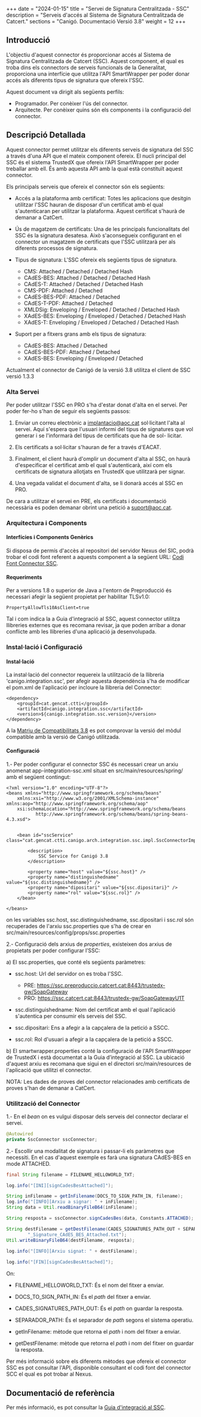 +++
date        = "2024-01-15"
title       = "Servei de Signatura Centralitzada - SSC"
description = "Serveis d'accés al Sistema de Signatura Centralitzada de Catcert."
sections    = "Canigó. Documentació Versió 3.8"
weight      = 12
+++

## Introducció

L'objectiu d'aquest connector és proporcionar accés al Sistema de Signatura Centralitzada de Catcert (SSC). Aquest component, el qual es troba dins els connectors de serveis funcionals de la Generalitat, proporciona una interfície que utilitza l'API SmartWrapper per poder donar accés als diferents tipus de signatura que ofereix l'SSC.

Aquest document va dirigit als següents perfils:

* Programador. Per conèixer l'ús del connector.
* Arquitecte. Per conèixer quins són els components i la configuració del connector.

## Descripció Detallada

Aquest connector permet utilitzar els diferents serveis de signatura del SSC a través d'una API que el mateix component ofereix. El nucli principal del SSC és el sistema TrustedX que ofereix l'API SmartWrapper per poder treballar amb ell. És amb aquesta API amb la qual està constituït aquest connector.

Els principals serveis que ofereix el connector són els següents:

* Accés a la plataforma amb certificat: Totes les aplicacions que desitgin utilitzar l'SSC hauran de disposar d'un certificat amb el qual s'autenticaran per utilitzar la plataforma. Aquest certificat s'haurà de demanar a CatCert.
* Ús de magatzem de certificats: Una de les principals funcionalitats del SSC és la signatura desatesa. Això s'aconsegueix configurant en el connector un magatzem de certificats que l'SSC utilitzarà per als diferents processos de signatura.

* Tipus de signatura: L'SSC ofereix els següents tipus de signatura.
    * CMS: Attached / Detached / Detached Hash
    * CAdES-BES: Attached / Detached / Detached Hash
    * CAdES-T: Attached / Detached / Detached Hash
    * CMS-PDF: Attached / Detached
    * CAdES-BES-PDF: Attached / Detached
    * CAdES-T-PDF: Attached / Detached
    * XMLDSig: Enveloping / Enveloped / Detached / Detached Hash
    * XAdES-BES: Enveloping / Enveloped / Detached / Detached Hash
    * XAdES-T: Enveloping / Enveloped / Detached / Detached Hash

* Suport per a fitxers grans amb els tipus de signatura:
    * CAdES-BES: Attached / Detached
    * CAdES-BES-PDF: Attached / Detached
    * XAdES-BES: Enveloping / Enveloped / Detached

Actualment el connector de Canigó de la versió 3.8 utilitza el client de SSC versió 1.3.3 

### Alta Servei

Per poder utilitzar l'SSC en PRO s'ha d'estar donat d'alta en el servei. Per poder fer-ho s'han de seguir els següents passos:

1. Enviar un correu electrònic a implantacio@aoc.cat sol·licitant l'alta al servei. Aquí s'espera que l'usuari informi del tipus de signatures que vol generar i se l'informarà del tipus de certificats que ha de sol- licitar.

2. Els certificats a sol·licitar s'hauran de fer a través d'EACAT.

3. Finalment, el client haurà d'omplir un document d'alta al SSC, on haurà d'especificar el certificat amb el qual s'autenticarà, així com els certificats de signatura allotjats en TrustedX que utilitzarà per signar.

4. Una vegada validat el document d'alta, se li donarà accés al SSC en PRO.

De cara a utilitzar el servei en PRE, els certificats i documentació necessària es poden demanar obrint una petició a suport@aoc.cat.

### Arquitectura i Components

#### Interfícies i Components Genèrics

Si disposa de permís d'accès al repositori del servidor Nexus del SIC, podrà trobar el codi font referent a aquests component a la següent URL: [Codi Font Connector SSC](https://hudson.intranet.gencat.cat/nexus/#browse/search/maven=attributes.maven2.artifactId%3Dcanigo.integration.ssc).

#### Requeriments

Per a versions 1.8 o superior de Java a l'entorn de Preproducció és necessari afegir la següent propietat per habilitar TLSv1.0: 
```
PropertyAllowTls10AsClient=true
```

Tal i com indica la a Guia d'integració al SSC, aquest connector utilitza llibreries externes que es recomana revisar, ja que poden arribar a donar conflicte amb les llibreries d'una aplicació ja desenvolupada.

### Instal·lació i Configuració

#### Instal·lació

La instal·lació del connector requereix la utilització de la llibreria 'canigo.integration.ssc', per afegir aquesta dependència s'ha de modificar el pom.xml de l'aplicació per incloure la llibreria del Connector:

```
<dependency>
    <groupId>cat.gencat.ctti</groupId>
    <artifactId>canigo.integration.ssc</artifactId>
    <version>${canigo.integration.ssc.version}</version>
</dependency>
```

A la [Matriu de Compatibilitats 3.8](/canigo-download-related/matrius-compatibilitats/canigo-36/) es pot comprovar la versió del mòdul compatible amb la versió de Canigó utilitzada.

#### Configuració

1.- Per poder configurar el connector SSC és necessari crear un arxiu anomenat app-integration-ssc.xml situat en src/main/resources/spring/ amb el següent contingut:

```
<?xml version="1.0" encoding="UTF-8"?>
<beans xmlns="http://www.springframework.org/schema/beans"
	xmlns:xsi="http://www.w3.org/2001/XMLSchema-instance" xmlns:aop="http://www.springframework.org/schema/aop"
	xsi:schemaLocation="http://www.springframework.org/schema/beans 
           http://www.springframework.org/schema/beans/spring-beans-4.3.xsd">


	<bean id="sscService" class="cat.gencat.ctti.canigo.arch.integration.ssc.impl.SscConnectorImpl">

		<description>
			SSC Service for Canigó 3.8
		</description>

		<property name="host" value="${ssc.host}" />
		<property name="distinguishedname" value="${ssc.distinguishedname}" />
		<property name="dipositari" value="${ssc.dipositari}" />
		<property name="rol" value="${ssc.rol}" />
	</bean>
	
</beans>
```

on les variables ssc.host, ssc.distinguishedname, ssc.dipositari i ssc.rol són recuperades de l'arxiu ssc.properties que s'ha de crear en src/main/resources/config/props/ssc.properties


2.- Configuració dels arxius de _properties_, existeixen dos arxius de propietats per poder configurar l’SSC:

a) El ssc.properties, que conté els següents paràmetres:

* ssc.host: Url del servidor on es troba l'SSC.
    * PRE: https://ssc.preproduccio.catcert.cat:8443/trustedx-gw/SoapGateway
    * PRO: https://ssc.catcert.cat:8443/trustedx-gw/SoapGatewayU1T

* ssc.distinguishedname: Nom del certificat amb el qual l'aplicació s'autentica per consumir els serveis del SSC.

* ssc.dipositari: Ens a afegir a la capçalera de la petició a SSCC.

* ssc.rol: Rol d'usuari a afegir a la capçalera de la petició a SSCC.

b) El smartwrapper.properties conté la configuració de l'API SmartWrapper de TrustedX i està documentat a la Guia d’integració al SSC.
La ubicació d'aquest arxiu es recomana que sigui en el directori src/main/resources de l'aplicació que utilitzi el connector.

NOTA: Les dades de proves del connector relacionades amb certificats de proves s'han de demanar a CatCert.

### Utilització del Connector

1.- En el _bean_ on es vulgui disposar dels serveis del connector declarar el servei.

```java
@Autowired
private SscConnector sscConnector;
```

2.- Escollir una modalitat de signatura i passar-li els paràmetres que necessiti. En el cas d'aquest exemple es farà una signatura CAdES-BES en mode ATTACHED.

```java
final String filename = FILENAME_HELLOWORLD_TXT;

log.info("[INI][signCadesBesAttached]");

String inFilename = getInFilename(DOCS_TO_SIGN_PATH_IN, filename);
log.info("[INFO][Arxiu a signar: " + inFilename);
String data = Util.readBinaryFileB64(inFilename);

String resposta = sscConnector.signCadesBes(data, Constants.ATTACHED);

String destFilename = getDestFilename(CADES_SIGNATURES_PATH_OUT + SEPARADOR_PATH, filename,
		"_Signature_CAdES_BES_Attached.txt");
Util.writeBinaryFileB64(destFilename, resposta);
		
log.info("[INFO][Arxiu signat: " + destFilename);

log.info("[FIN][signCadesBesAttached]");
```

On:

- FILENAME_HELLOWORLD_TXT: És el nom del fitxer a enviar.

- DOCS_TO_SIGN_PATH_IN: És el _path_ del fitxer a enviar.

- CADES_SIGNATURES_PATH_OUT: És el _path_ on guardar la resposta.

- SEPARADOR_PATH: És el separador de _path_ segons el sistema operatiu.

- getInFilename: mètode que retorna el _path_ i nom del fitxer a enviar.

- getDestFilename: mètode que retorna el _path_ i nom del fitxer on guardar la resposta.


Per més informació sobre els diferents mètodes que ofereix el connector SSC es pot consultar l'API, disponible consultant el codi font del connector SCC el qual es pot trobar al Nexus.

## Documentació de referència

Per més informació, es pot consultar la [Guia d'integració al SSC](/related/canigo/documentacio/modul-ssc/guiaintegraciossc-v1-3-3.pdf "Guia Integració SSC").
